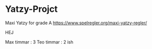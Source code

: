 # Yatzy-Projct
Maxi Yatzy for grade A
https://www.spelregler.org/maxi-yatzy-regler/

HEJ

Max timmar : 3
Teo timmar : 2 ish